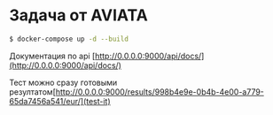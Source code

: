 # Задача от AVIATA


```sh
$ docker-compose up -d --build
```

Документация по api [http://0.0.0.0:9000/api/docs/](http://0.0.0.0:9000/api/docs/)

Тест можно сразу готовыми резултатом[http://0.0.0.0:9000/results/998b4e9e-0b4b-4e00-a779-65da7456a541/eur/](test-it)
